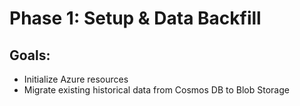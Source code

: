 # Phase 1: Setup & Data Backfill

## Goals:
- Initialize Azure resources
- Migrate existing historical data from Cosmos DB to Blob Storage
